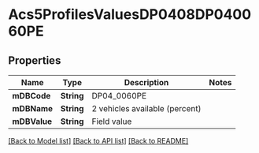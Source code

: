 # Acs5ProfilesValuesDP0408DP040060PE

## Properties
Name | Type | Description | Notes
------------ | ------------- | ------------- | -------------
**mDBCode** | **String** | DP04_0060PE | 
**mDBName** | **String** | 2 vehicles available (percent) | 
**mDBValue** | **String** | Field value | 

[[Back to Model list]](../README.md#documentation-for-models) [[Back to API list]](../README.md#documentation-for-api-endpoints) [[Back to README]](../README.md)


